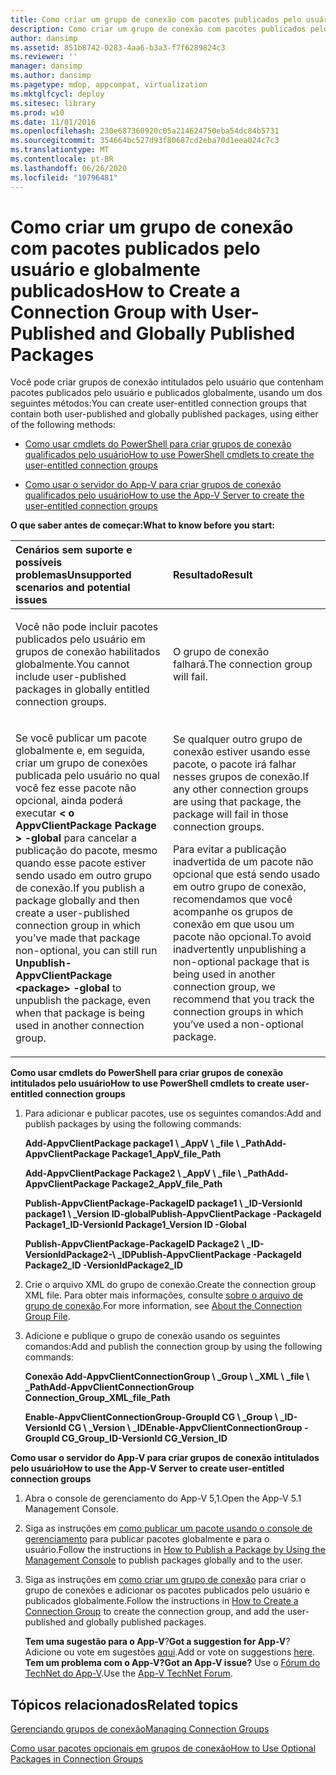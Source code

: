 ```yaml
---
title: Como criar um grupo de conexão com pacotes publicados pelo usuário e globalmente publicados
description: Como criar um grupo de conexão com pacotes publicados pelo usuário e globalmente publicados
author: dansimp
ms.assetid: 851b8742-0283-4aa6-b3a3-f7f6289824c3
ms.reviewer: ''
manager: dansimp
ms.author: dansimp
ms.pagetype: mdop, appcompat, virtualization
ms.mktglfcycl: deploy
ms.sitesec: library
ms.prod: w10
ms.date: 11/01/2016
ms.openlocfilehash: 230e687360920c05a214624750eba54dc84b5731
ms.sourcegitcommit: 354664bc527d93f80687cd2eba70d1eea024c7c3
ms.translationtype: MT
ms.contentlocale: pt-BR
ms.lasthandoff: 06/26/2020
ms.locfileid: "10796481"
---
```

# <span data-ttu-id="0b070-103">Como criar um grupo de conexão com pacotes publicados pelo usuário e globalmente publicados</span><span class="sxs-lookup"><span data-stu-id="0b070-103">How to Create a Connection Group with User-Published and Globally Published Packages</span></span>


<span data-ttu-id="0b070-104">Você pode criar grupos de conexão intitulados pelo usuário que contenham pacotes publicados pelo usuário e publicados globalmente, usando um dos seguintes métodos:</span><span class="sxs-lookup"><span data-stu-id="0b070-104">You can create user-entitled connection groups that contain both user-published and globally published packages, using either of the following methods:</span></span>

-   [<span data-ttu-id="0b070-105">Como usar cmdlets do PowerShell para criar grupos de conexão qualificados pelo usuário</span><span class="sxs-lookup"><span data-stu-id="0b070-105">How to use PowerShell cmdlets to create the user-entitled connection groups</span></span>](#bkmk-posh-userentitled-cg)

-   [<span data-ttu-id="0b070-106">Como usar o servidor do App-V para criar grupos de conexão qualificados pelo usuário</span><span class="sxs-lookup"><span data-stu-id="0b070-106">How to use the App-V Server to create the user-entitled connection groups</span></span>](#bkmk-appvserver-userentitled-cg)

**<span data-ttu-id="0b070-107">O que saber antes de começar:</span><span class="sxs-lookup"><span data-stu-id="0b070-107">What to know before you start:</span></span>**

<table>
<colgroup>
<col width="50%" />
<col width="50%" />
</colgroup>
<thead>
<tr class="header">
<th align="left"><span data-ttu-id="0b070-108">Cenários sem suporte e possíveis problemas</span><span class="sxs-lookup"><span data-stu-id="0b070-108">Unsupported scenarios and potential issues</span></span></th>
<th align="left"><span data-ttu-id="0b070-109">Resultado</span><span class="sxs-lookup"><span data-stu-id="0b070-109">Result</span></span></th>
</tr>
</thead>
<tbody>
<tr class="odd">
<td align="left"><p><span data-ttu-id="0b070-110">Você não pode incluir pacotes publicados pelo usuário em grupos de conexão habilitados globalmente.</span><span class="sxs-lookup"><span data-stu-id="0b070-110">You cannot include user-published packages in globally entitled connection groups.</span></span></p></td>
<td align="left"><p><span data-ttu-id="0b070-111">O grupo de conexão falhará.</span><span class="sxs-lookup"><span data-stu-id="0b070-111">The connection group will fail.</span></span></p></td>
</tr>
<tr class="even">
<td align="left"><p><span data-ttu-id="0b070-112">Se você publicar um pacote globalmente e, em seguida, criar um grupo de conexões publicada pelo usuário no qual você fez esse pacote não opcional, ainda poderá executar <strong> &lt; o AppvClientPackage Package &gt; -global </strong> para cancelar a publicação do pacote, mesmo quando esse pacote estiver sendo usado em outro grupo de conexão.</span><span class="sxs-lookup"><span data-stu-id="0b070-112">If you publish a package globally and then create a user-published connection group in which you’ve made that package non-optional, you can still run <strong>Unpublish-AppvClientPackage &lt;package&gt; -global</strong> to unpublish the package, even when that package is being used in another connection group.</span></span></p></td>
<td align="left"><p><span data-ttu-id="0b070-113">Se qualquer outro grupo de conexão estiver usando esse pacote, o pacote irá falhar nesses grupos de conexão.</span><span class="sxs-lookup"><span data-stu-id="0b070-113">If any other connection groups are using that package, the package will fail in those connection groups.</span></span></p>
<p><span data-ttu-id="0b070-114">Para evitar a publicação inadvertida de um pacote não opcional que está sendo usado em outro grupo de conexão, recomendamos que você acompanhe os grupos de conexão em que usou um pacote não opcional.</span><span class="sxs-lookup"><span data-stu-id="0b070-114">To avoid inadvertently unpublishing a non-optional package that is being used in another connection group, we recommend that you track the connection groups in which you’ve used a non-optional package.</span></span></p></td>
</tr>
</tbody>
</table>

<a href="" id="bkmk-posh-userentitled-cg"></a>**<span data-ttu-id="0b070-115">Como usar cmdlets do PowerShell para criar grupos de conexão intitulados pelo usuário</span><span class="sxs-lookup"><span data-stu-id="0b070-115">How to use PowerShell cmdlets to create user-entitled connection groups</span></span>**

1.  <span data-ttu-id="0b070-116">Para adicionar e publicar pacotes, use os seguintes comandos:</span><span class="sxs-lookup"><span data-stu-id="0b070-116">Add and publish packages by using the following commands:</span></span>

    **<span data-ttu-id="0b070-117">Add-AppvClientPackage package1 \ _AppV \ _file \ _Path</span><span class="sxs-lookup"><span data-stu-id="0b070-117">Add-AppvClientPackage Package1\_AppV\_file\_Path</span></span>**

    **<span data-ttu-id="0b070-118">Add-AppvClientPackage Package2 \ _AppV \ _file \ _Path</span><span class="sxs-lookup"><span data-stu-id="0b070-118">Add-AppvClientPackage Package2\_AppV\_file\_Path</span></span>**

    **<span data-ttu-id="0b070-119">Publish-AppvClientPackage-PackageID package1 \ _ID-VersionId package1 \ _Version ID-global</span><span class="sxs-lookup"><span data-stu-id="0b070-119">Publish-AppvClientPackage -PackageId Package1\_ID-VersionId Package1\_Version ID -Global</span></span>**

    **<span data-ttu-id="0b070-120">Publish-AppvClientPackage-PackageID Package2 \ _ID-VersionIdPackage2-\ _ID</span><span class="sxs-lookup"><span data-stu-id="0b070-120">Publish-AppvClientPackage -PackageId Package2\_ID -VersionIdPackage2\_ID</span></span>**

2.  <span data-ttu-id="0b070-121">Crie o arquivo XML do grupo de conexão.</span><span class="sxs-lookup"><span data-stu-id="0b070-121">Create the connection group XML file.</span></span> <span data-ttu-id="0b070-122">Para obter mais informações, consulte [sobre o arquivo de grupo de conexão](about-the-connection-group-file51.md).</span><span class="sxs-lookup"><span data-stu-id="0b070-122">For more information, see [About the Connection Group File](about-the-connection-group-file51.md).</span></span>

3.  <span data-ttu-id="0b070-123">Adicione e publique o grupo de conexão usando os seguintes comandos:</span><span class="sxs-lookup"><span data-stu-id="0b070-123">Add and publish the connection group by using the following commands:</span></span>

    **<span data-ttu-id="0b070-124">Conexão Add-AppvClientConnectionGroup \ _Group \ _XML \ _file \ _Path</span><span class="sxs-lookup"><span data-stu-id="0b070-124">Add-AppvClientConnectionGroup Connection\_Group\_XML\_file\_Path</span></span>**

    **<span data-ttu-id="0b070-125">Enable-AppvClientConnectionGroup-GroupId CG \ _Group \ _ID-VersionId CG \ _Version \ _ID</span><span class="sxs-lookup"><span data-stu-id="0b070-125">Enable-AppvClientConnectionGroup -GroupId CG\_Group\_ID-VersionId CG\_Version\_ID</span></span>**

<a href="" id="bkmk-appvserver-userentitled-cg"></a>**<span data-ttu-id="0b070-126">Como usar o servidor do App-V para criar grupos de conexão intitulados pelo usuário</span><span class="sxs-lookup"><span data-stu-id="0b070-126">How to use the App-V Server to create user-entitled connection groups</span></span>**

1.  <span data-ttu-id="0b070-127">Abra o console de gerenciamento do App-V 5,1.</span><span class="sxs-lookup"><span data-stu-id="0b070-127">Open the App-V 5.1 Management Console.</span></span>

2.  <span data-ttu-id="0b070-128">Siga as instruções em [como publicar um pacote usando o console de gerenciamento](how-to-publish-a-package-by-using-the-management-console-51.md) para publicar pacotes globalmente e para o usuário.</span><span class="sxs-lookup"><span data-stu-id="0b070-128">Follow the instructions in [How to Publish a Package by Using the Management Console](how-to-publish-a-package-by-using-the-management-console-51.md) to publish packages globally and to the user.</span></span>

3.  <span data-ttu-id="0b070-129">Siga as instruções em [como criar um grupo de conexão](how-to-create-a-connection-group51.md) para criar o grupo de conexões e adicionar os pacotes publicados pelo usuário e publicados globalmente.</span><span class="sxs-lookup"><span data-stu-id="0b070-129">Follow the instructions in [How to Create a Connection Group](how-to-create-a-connection-group51.md) to create the connection group, and add the user-published and globally published packages.</span></span>

    <span data-ttu-id="0b070-130">**Tem uma sugestão para o App-V**?</span><span class="sxs-lookup"><span data-stu-id="0b070-130">**Got a suggestion for App-V**?</span></span> <span data-ttu-id="0b070-131">Adicione ou vote em sugestões [aqui](http://appv.uservoice.com/forums/280448-microsoft-application-virtualization).</span><span class="sxs-lookup"><span data-stu-id="0b070-131">Add or vote on suggestions [here](http://appv.uservoice.com/forums/280448-microsoft-application-virtualization).</span></span> **<span data-ttu-id="0b070-132">Tem um problema com o App-V?</span><span class="sxs-lookup"><span data-stu-id="0b070-132">Got an App-V issue?</span></span>** <span data-ttu-id="0b070-133">Use o [Fórum do TechNet do App-V](https://social.technet.microsoft.com/Forums/home?forum=mdopappv).</span><span class="sxs-lookup"><span data-stu-id="0b070-133">Use the [App-V TechNet Forum](https://social.technet.microsoft.com/Forums/home?forum=mdopappv).</span></span>

## <span data-ttu-id="0b070-134">Tópicos relacionados</span><span class="sxs-lookup"><span data-stu-id="0b070-134">Related topics</span></span>


[<span data-ttu-id="0b070-135">Gerenciando grupos de conexão</span><span class="sxs-lookup"><span data-stu-id="0b070-135">Managing Connection Groups</span></span>](managing-connection-groups51.md)

[<span data-ttu-id="0b070-136">Como usar pacotes opcionais em grupos de conexão</span><span class="sxs-lookup"><span data-stu-id="0b070-136">How to Use Optional Packages in Connection Groups</span></span>](how-to-use-optional-packages-in-connection-groups51.md)

 

 





